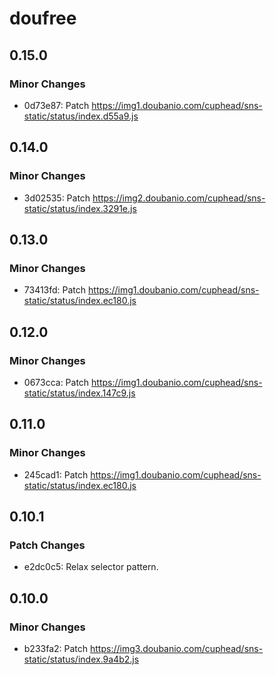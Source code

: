 # doufree

## 0.15.0

### Minor Changes

- 0d73e87: Patch https://img1.doubanio.com/cuphead/sns-static/status/index.d55a9.js

## 0.14.0

### Minor Changes

- 3d02535: Patch https://img2.doubanio.com/cuphead/sns-static/status/index.3291e.js

## 0.13.0

### Minor Changes

- 73413fd: Patch https://img1.doubanio.com/cuphead/sns-static/status/index.ec180.js

## 0.12.0

### Minor Changes

- 0673cca: Patch https://img1.doubanio.com/cuphead/sns-static/status/index.147c9.js

## 0.11.0

### Minor Changes

- 245cad1: Patch https://img1.doubanio.com/cuphead/sns-static/status/index.ec180.js

## 0.10.1

### Patch Changes

- e2dc0c5: Relax selector pattern.

## 0.10.0

### Minor Changes

- b233fa2: Patch https://img3.doubanio.com/cuphead/sns-static/status/index.9a4b2.js
